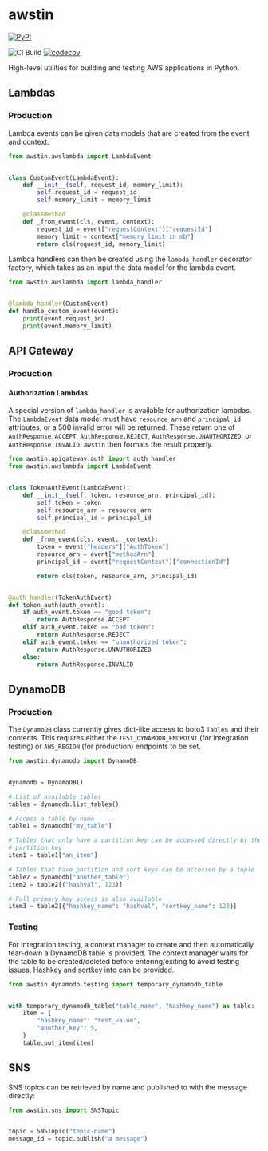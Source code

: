 # awstin

[![PyPI](https://img.shields.io/pypi/v/awstin)](https://pypi.org/project/awstin/)

![CI Build](https://github.com/k2bd/awstin/workflows/CI/badge.svg) [![codecov](https://codecov.io/gh/k2bd/awstin/branch/master/graph/badge.svg)](https://codecov.io/gh/k2bd/awstin)

High-level utilities for building and testing AWS applications in Python.

## Lambdas

### Production

Lambda events can be given data models that are created from the event and context:
```python
from awstin.awslambda import LambdaEvent


class CustomEvent(LambdaEvent):
    def __init__(self, request_id, memory_limit):
        self.request_id = request_id
        self.memory_limit = memory_limit

    @classmethod
    def _from_event(cls, event, context):
        request_id = event["requestContext"]["requestId"]
        memory_limit = context["memory_limit_in_mb"]
        return cls(request_id, memory_limit)
```

Lambda handlers can then be created using the `lambda_handler` decorator factory, which takes as an input the data model for the lambda event.
```python
from awstin.awslambda import lambda_handler


@lambda_handler(CustomEvent)
def handle_custom_event(event):
    print(event.request_id)
    print(event.memory_limit)
```

## API Gateway

### Production

#### Authorization Lambdas

A special version of `lambda_handler` is available for authorization lambdas. The `LambdaEvent` data model must have `resource_arn` and `principal_id` attributes, or a 500 invalid error will be returned. These return one of `AuthResponse.ACCEPT`, `AuthResponse.REJECT`, `AuthResponse.UNAUTHORIZED`, or `AuthResponse.INVALID`. `awstin` then formats the result properly.

```python
from awstin.apigateway.auth import auth_handler
from awstin.awslambda import LambdaEvent


class TokenAuthEvent(LambdaEvent):
    def __init__(self, token, resource_arn, principal_id):
        self.token = token
        self.resource_arn = resource_arn
        self.principal_id = principal_id

    @classmethod
    def _from_event(cls, event, _context):
        token = event["headers"]["AuthToken"]
        resource_arn = event["methodArn"]
        principal_id = event["requestContext"]["connectionId"]

        return cls(token, resource_arn, principal_id)


@auth_handler(TokenAuthEvent)
def token_auth(auth_event):
    if auth_event.token == "good token":
        return AuthResponse.ACCEPT
    elif auth_event.token == "bad token":
        return AuthResponse.REJECT
    elif auth_event.token == "unauthorized token":
        return AuthResponse.UNAUTHORIZED
    else:
        return AuthResponse.INVALID
```


## DynamoDB

### Production

The `DynamoDB` class currently gives dict-like access to boto3 `Table`s and their contents.
This requires either the `TEST_DYNAMODB_ENDPOINT` (for integration testing) or `AWS_REGION` (for production) endpoints to be set.

```python
from awstin.dynamodb import DynamoDB


dynamodb = DynamoDB()

# List of available tables
tables = dynamodb.list_tables()

# Access a table by name
table1 = dynamodb["my_table"]

# Tables that only have a partition key can be accessed directly by their
# partition key
item1 = table1["an_item"]

# Tables that have partition and sort keys can be accessed by a tuple
table2 = dynamodb["another_table"]
item2 = table2[("hashval", 123)]

# Full primary key access is also available
item3 = table2[{"hashkey_name": "hashval", "sortkey_name": 123}]
```

### Testing

For integration testing, a context manager to create and then automatically tear-down a DynamoDB table is provided.
The context manager waits for the table to be created/deleted before entering/exiting to avoid testing issues.
Hashkey and sortkey info can be provided.

```python
from awstin.dynamodb.testing import temporary_dynamodb_table


with temporary_dynamodb_table("table_name", "hashkey_name") as table:
    item = {
        "hashkey_name": "test_value",
        "another_key": 5,
    }
    table.put_item(item)
```


## SNS

SNS topics can be retrieved by name and published to with the message directly:

```python
from awstin.sns import SNSTopic


topic = SNSTopic("topic-name")
message_id = topic.publish("a message")
```
